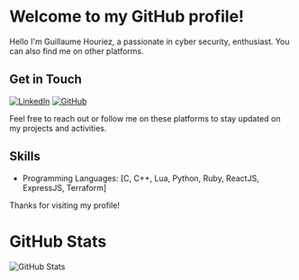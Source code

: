 # Welcome to my GitHub profile!

Hello I'm Guillaume Houriez, a passionate in cyber security, enthusiast. You can also find me on other platforms.

## Get in Touch

[![LinkedIn](https://img.shields.io/badge/LinkedIn-Connect-blue?style=flat&logo=linkedin)](https://www.linkedin.com/in/guillaume-houriez-7424b9206)
[![GitHub](https://img.shields.io/badge/GitHub-Follow-green?style=flat&logo=github)](https://github.com/yxng-hrz)

Feel free to reach out or follow me on these platforms to stay updated on my projects and activities.

## Skills

- Programming Languages: [C, C++, Lua, Python, Ruby, ReactJS, ExpressJS, Terraform]

Thanks for visiting my profile!

# GitHub Stats

<!-- GitHub Stats -->
![GitHub Stats](https://github-readme-stats.vercel.app/api?yxng-hrz=yxng-hrz&show_icons=true&theme=radical)
